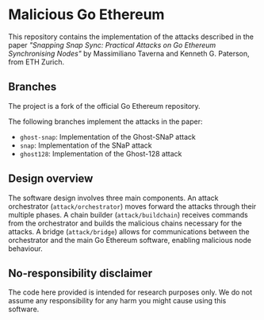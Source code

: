 # Malicious Go Ethereum

This repository contains the implementation of the attacks
described in the paper _"Snapping Snap Sync: Practical Attacks on Go Ethereum Synchronising Nodes"_
by Massimiliano Taverna and Kenneth G. Paterson, from ETH Zurich.

## Branches

The project is a fork of the official Go Ethereum repository.

The following branches implement the attacks in the paper:
* `ghost-snap`: Implementation of the Ghost-SNaP attack
* `snap`: Implementation of the SNaP attack
* `ghost128`: Implementation of the Ghost-128 attack

## Design overview
The software design involves three main components.
An attack orchestrator (`attack/orchestrator`) moves forward the attacks through their multiple phases.
A chain builder (`attack/buildchain`) receives commands from the orchestrator and builds the malicious chains necessary for the attacks.
A bridge (`attack/bridge`) allows for communications between the orchestrator and the main Go Ethereum software, enabling malicious node behaviour.

## No-responsibility disclaimer
The code here provided is intended for research purposes only.
We do not assume any responsibility for any harm you might cause
using this software.
